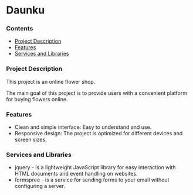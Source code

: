 # Daunku
### Contents
+ [Project Description](#project-description)
+ [Features](#features)
+ [Services and Libraries](#services-and-libraries)

### Project Description
This project is an online flower shop. 

The main goal of this project is to provide users with a convenient platform for buying flowers online.

### Features
+ Clean and simple interface: Easy to understand and use.
+ Responsive design: The project is optimized for different devices and screen sizes.

### Services and Libraries
+ jquery - is a lightweight JavaScript library for easy interaction with HTML documents and event handling on websites.
+ formspree - is a service for sending forms to your email without configuring a server.
